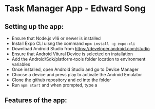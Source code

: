 # Task Manager App - Edward Song

## Setting up the app:

   -  Ensure that Node.js v16 or newer is installed
   -  Install Expo CLI uisng the command `npm install -g expo-cli`
   -  Download Android Studio from https://developer.android.com/studio
   -  Ensure that Android Vitural Device is selected on installation
   -  Add the Android/Sdk/platform-tools folder location to environment variables
   -  Once installed, open Android Studio and go to Device Manager
   -  Choose a device and press play to activate the Android Emulator
   -  Clone the github repository and cd into the folder
   -  Run `npm start` and when prompted, type a

## Features of the app: